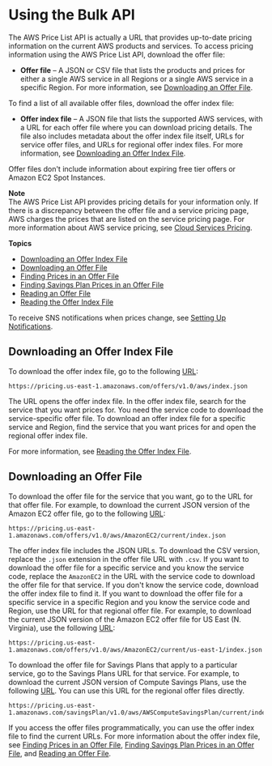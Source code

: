 # Using the Bulk API<a name="using-ppslong"></a>

The AWS Price List API is actually a URL that provides up\-to\-date pricing information on the current AWS products and services\. To access pricing information using the AWS Price List API, download the offer file:
+ **Offer file** – A JSON or CSV file that lists the products and prices for either a single AWS service in all Regions or a single AWS service in a specific Region\. For more information, see [Downloading an Offer File](#download-offers)\.

To find a list of all available offer files, download the offer index file:
+ **Offer index file** – A JSON file that lists the supported AWS services, with a URL for each offer file where you can download pricing details\. The file also includes metadata about the offer index file itself, URLs for service offer files, and URLs for regional offer index files\. For more information, see [Downloading an Offer Index File](#download-the-offer-index)\.

Offer files don't include information about expiring free tier offers or Amazon EC2 Spot Instances\. 

**Note**  
The AWS Price List API provides pricing details for your information only\. If there is a discrepancy between the offer file and a service pricing page, AWS charges the prices that are listed on the service pricing page\. For more information about AWS service pricing, see [Cloud Services Pricing](https://aws.amazon.com/pricing/services/)\.

**Topics**
+ [Downloading an Offer Index File](#download-the-offer-index)
+ [Downloading an Offer File](#download-offers)
+ [Finding Prices in an Offer File](procedures.md)
+ [Finding Savings Plan Prices in an Offer File](sp-offer-file.md)
+ [Reading an Offer File](reading-an-offer.md)
+ [Reading the Offer Index File](reading-the-offer-index.md)

To receive SNS notifications when prices change, see [Setting Up Notifications](price-notification.md)\.

## Downloading an Offer Index File<a name="download-the-offer-index"></a>

To download the offer index file, go to the following [URL](https://pricing.us-east-1.amazonaws.com/offers/v1.0/aws/index.json):

```
https://pricing.us-east-1.amazonaws.com/offers/v1.0/aws/index.json
```

The URL opens the offer index file\. In the offer index file, search for the service that you want prices for\. You need the service code to download the service\-specific offer file\. To download an offer index file for a specific service and Region, find the service that you want prices for and open the regional offer index file\.

For more information, see [Reading the Offer Index File](reading-the-offer-index.md)\.

## Downloading an Offer File<a name="download-offers"></a>

To download the offer file for the service that you want, go to the URL for that offer file\. For example, to download the current JSON version of the Amazon EC2 offer file, go to the following [URL](https://pricing.us-east-1.amazonaws.com/offers/v1.0/aws/AmazonEC2/current/index.json):

```
https://pricing.us-east-1.amazonaws.com/offers/v1.0/aws/AmazonEC2/current/index.json
```

The offer index file includes the JSON URLs\. To download the CSV version, replace the `.json` extension in the offer file URL with `.csv`\. If you want to download the offer file for a specific service and you know the service code, replace the `AmazonEC2` in the URL with the service code to download the offer file for that service\. If you don't know the service code, download the offer index file to find it\. If you want to download the offer file for a specific service in a specific Region and you know the service code and Region, use the URL for that regional offer file\. For example, to download the current JSON version of the Amazon EC2 offer file for US East \(N\. Virginia\), use the following [URL](https://pricing.us-east-1.amazonaws.com/offers/v1.0/aws/AmazonEC2/current/us-east-1/index.json):

```
https://pricing.us-east-1.amazonaws.com/offers/v1.0/aws/AmazonEC2/current/us-east-1/index.json
```

To download the offer file for Savings Plans that apply to a particular service, go to the Savings Plans URL for that service\. For example, to download the current JSON version of Compute Savings Plans, use the following [URL](https://pricing.us-east-1.amazonaws.com/savingsPlan/v1.0/aws/AWSComputeSavingsPlan/current/index.json)\. You can use this URL for the regional offer files directly\.

```
https://pricing.us-east-1.amazonaws.com/savingsPlan/v1.0/aws/AWSComputeSavingsPlan/current/index.json
```

If you access the offer files programmatically, you can use the offer index file to find the current URLs\. For more information about the offer index file, see [Finding Prices in an Offer File](procedures.md), [Finding Savings Plan Prices in an Offer File](sp-offer-file.md), and [Reading an Offer File](reading-an-offer.md)\.